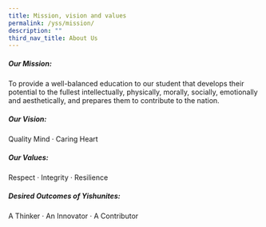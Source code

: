 ```yaml
---
title: Mission, vision and values
permalink: /yss/mission/
description: ""
third_nav_title: About Us
---
```




<h5>Our Mission:</h5>
To provide a well-balanced education to our student that develops their potential to the fullest intellectually, physically, morally, socially, emotionally and aesthetically, and prepares them to contribute to the nation.

<h5>Our Vision:</h5>
Quality Mind · Caring Heart

<h5>Our Values:</h5>
Respect · Integrity · Resilience

<h5>Desired Outcomes of Yishunites:</h5>
A Thinker · An Innovator · A Contributor